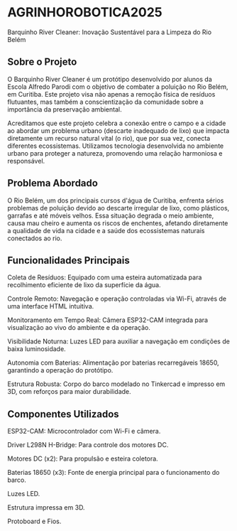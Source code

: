 # AGRINHOROBOTICA2025

Barquinho River Cleaner: Inovação Sustentável para a Limpeza do Rio Belém

## Sobre o Projeto
O Barquinho River Cleaner é um protótipo desenvolvido por alunos da Escola Alfredo Parodi com o objetivo de combater a poluição no Rio Belém, em Curitiba. Este projeto visa não apenas a remoção física de resíduos flutuantes, mas também a conscientização da comunidade sobre a importância da preservação ambiental.

Acreditamos que este projeto celebra a conexão entre o campo e a cidade ao abordar um problema urbano (descarte inadequado de lixo) que impacta diretamente um recurso natural vital (o rio), que por sua vez, conecta diferentes ecossistemas. Utilizamos tecnologia desenvolvida no ambiente urbano para proteger a natureza, promovendo uma relação harmoniosa e responsável.

## Problema Abordado
O Rio Belém, um dos principais cursos d'água de Curitiba, enfrenta sérios problemas de poluição devido ao descarte irregular de lixo, como plásticos, garrafas e até móveis velhos. Essa situação degrada o meio ambiente, causa mau cheiro e aumenta os riscos de enchentes, afetando diretamente a qualidade de vida na cidade e a saúde dos ecossistemas naturais conectados ao rio.

## Funcionalidades Principais
Coleta de Resíduos: Equipado com uma esteira automatizada para recolhimento eficiente de lixo da superfície da água.

Controle Remoto: Navegação e operação controladas via Wi-Fi, através de uma interface HTML intuitiva.

Monitoramento em Tempo Real: Câmera ESP32-CAM integrada para visualização ao vivo do ambiente e da operação.

Visibilidade Noturna: Luzes LED para auxiliar a navegação em condições de baixa luminosidade.

Autonomia com Baterias: Alimentação por baterias recarregáveis 18650, garantindo a operação do protótipo.

Estrutura Robusta: Corpo do barco modelado no Tinkercad e impresso em 3D, com reforços para maior durabilidade.

## Componentes Utilizados
ESP32-CAM: Microcontrolador com Wi-Fi e câmera.

Driver L298N H-Bridge: Para controle dos motores DC.

Motores DC (x2): Para propulsão e esteira coletora.

Baterias 18650 (x3): Fonte de energia principal para o funcionamento do barco.

Luzes LED.

Estrutura impressa em 3D.

Protoboard e Fios.

